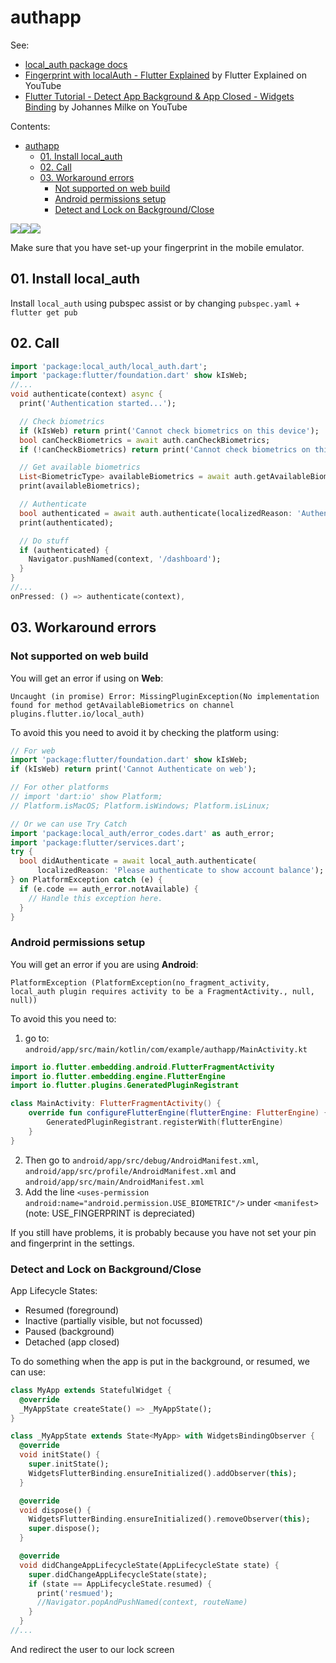 # authapp

See:
* [local_auth package docs](https://pub.dev/packages/local_auth)
* [Fingerprint with localAuth - Flutter Explained](https://www.youtube.com/watch?v=v155UMfPM6k) by Flutter Explained on YouTube
* [Flutter Tutorial - Detect App Background & App Closed - Widgets Binding](https://www.youtube.com/watch?v=JyapvlrmM24) by Johannes Milke on YouTube

Contents:
- [authapp](#authapp)
  - [01. Install local_auth](#01-install-local_auth)
  - [02. Call](#02-call)
  - [03. Workaround errors](#03-workaround-errors)
    - [Not supported on web build](#not-supported-on-web-build)
    - [Android permissions setup](#android-permissions-setup)
    - [Detect and Lock on Background/Close](#detect-and-lock-on-backgroundclose)

![](img/2021-06-13-22-15-08.png)![](img/2021-06-13-22-15-20.png)![](img/2021-06-13-22-15-53.png)

Make sure that you have set-up your fingerprint in the mobile emulator.

## 01. Install local_auth

Install `local_auth` using pubspec assist or by changing `pubspec.yaml` +  `flutter get pub`

## 02. Call

```dart
import 'package:local_auth/local_auth.dart';
import 'package:flutter/foundation.dart' show kIsWeb;
//...
void authenticate(context) async {
  print('Authentication started...');

  // Check biometrics
  if (kIsWeb) return print('Cannot check biometrics on this device');
  bool canCheckBiometrics = await auth.canCheckBiometrics;
  if (!canCheckBiometrics) return print('Cannot check biometrics on this device');

  // Get available biometrics
  List<BiometricType> availableBiometrics = await auth.getAvailableBiometrics();
  print(availableBiometrics);

  // Authenticate
  bool authenticated = await auth.authenticate(localizedReason: 'Authenticate for something');
  print(authenticated);

  // Do stuff
  if (authenticated) {
    Navigator.pushNamed(context, '/dashboard');
  }
}
//...
onPressed: () => authenticate(context),
```

## 03. Workaround errors

### Not supported on web build

You will get an error if using on **Web**:
```
Uncaught (in promise) Error: MissingPluginException(No implementation
found for method getAvailableBiometrics on channel plugins.flutter.io/local_auth)
```

To avoid this you need to avoid it by checking the platform using:
```dart
// For web
import 'package:flutter/foundation.dart' show kIsWeb;
if (kIsWeb) return print('Cannot Authenticate on web');

// For other platforms
// import 'dart:io' show Platform;
// Platform.isMacOS; Platform.isWindows; Platform.isLinux;

// Or we can use Try Catch
import 'package:local_auth/error_codes.dart' as auth_error;
import 'package:flutter/services.dart';
try {
  bool didAuthenticate = await local_auth.authenticate(
      localizedReason: 'Please authenticate to show account balance');
} on PlatformException catch (e) {
  if (e.code == auth_error.notAvailable) {
    // Handle this exception here.
  }
}
```

### Android permissions setup

You will get an error if you are using **Android**:
```
PlatformException (PlatformException(no_fragment_activity,
local_auth plugin requires activity to be a FragmentActivity., null, null))
```

To avoid this you need to:
1. go to: `android/app/src/main/kotlin/com/example/authapp/MainActivity.kt`
```kotlin
import io.flutter.embedding.android.FlutterFragmentActivity
import io.flutter.embedding.engine.FlutterEngine
import io.flutter.plugins.GeneratedPluginRegistrant

class MainActivity: FlutterFragmentActivity() {
    override fun configureFlutterEngine(flutterEngine: FlutterEngine) {
        GeneratedPluginRegistrant.registerWith(flutterEngine)
    }
}
```
2. Then go to `android/app/src/debug/AndroidManifest.xml`, `android/app/src/profile/AndroidManifest.xml` and `android/app/src/main/AndroidManifest.xml`
3. Add the line `<uses-permission android:name="android.permission.USE_BIOMETRIC"/>` under `<manifest>` (note: USE_FINGERPRINT is depreciated)

If you still have problems, it is probably because you have not set your pin and fingerprint
in the settings.

### Detect and Lock on Background/Close

App Lifecycle States:
* Resumed (foreground)
* Inactive (partially visible, but not focussed)
* Paused (background)
* Detached (app closed)

To do something when the app is put in the background, or resumed, we can use:
```dart
class MyApp extends StatefulWidget {
  @override
  _MyAppState createState() => _MyAppState();
}

class _MyAppState extends State<MyApp> with WidgetsBindingObserver {
  @override
  void initState() {
    super.initState();
    WidgetsFlutterBinding.ensureInitialized().addObserver(this);
  }

  @override
  void dispose() {
    WidgetsFlutterBinding.ensureInitialized().removeObserver(this);
    super.dispose();
  }

  @override
  void didChangeAppLifecycleState(AppLifecycleState state) {
    super.didChangeAppLifecycleState(state);
    if (state == AppLifecycleState.resumed) {
      print('resmued');
      //Navigator.popAndPushNamed(context, routeName)
    }
  }
//...
```

And redirect the user to our lock screen


